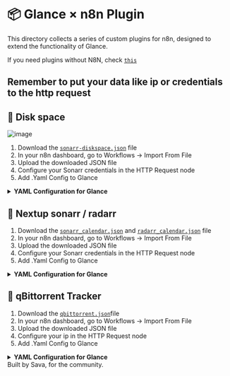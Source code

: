 
# 📦 Glance × n8n Plugin

This directory collects a series of custom plugins for n8n, designed to extend the functionality of Glance.

If you need plugins without N8N, check [`this`](https://github.com/whoissava/Glance-Plugin) 

Remember to put your data like ip or credentials to the http request 
---

## 📂 Disk space

![image](https://github.com/user-attachments/assets/b0aa3f1f-876a-4cc6-aa32-df32d9d0cb03)



1. Download the [`sonarr-diskspace.json`](https://github.com/whoissava/Glance-X-n8n/blob/main/sonarr-diskspace.json) file
2. In your n8n dashboard, go to Workflows → Import From File
3. Upload the downloaded JSON file
4. Configure your Sonarr credentials in the HTTP Request node
5. Add .Yaml Config to Glance 


<details>
  <summary><strong> YAML Configuration for Glance</strong></summary>
  
  ```yaml
  - type: custom-api
    title: Disk Usage
    cache: 5m
    url: YOUR_N8N_WEBHOOK_URL
    template: |
      <ul class="list list-gap-10 collapsible-container" data-collapse-after="5">
      {{- range .JSON.Array "" }}
        {{- $path  := .String "path" }}
        {{- $label := .String "label" }}
        {{- $free  := .Float "freeSpaceGB" }}
        {{- $total := .Float "totalSpaceGB" }}
        {{- $used  := sub $total $free }}
        {{- $pct   := mul (div $used $total) 100 }}
        <li>
          <div class="size-h4 color-highlight block">
            {{- if gt (len $label) 0 }}{{ $label }}
            {{- else if eq $path "/" }}Root (/)
            {{- else }}{{ $path }}{{- end }}
          </div>
  
          <!-- Usage bar -->
          <div style="width:100%; background:#ddd; border-radius:4px; height:8px; margin:4px 0; overflow:hidden;">
            <div style="width:{{ printf "%.0f" $pct }}%; background:#69A794; height:100%;"></div>
          </div>
  
          <ul class="list-horizontal-text">
            <li>Free: <span class="color-green">{{ .String "freeSpaceGB" }} GB</span></li>
            <li>Total: {{ .String "totalSpaceGB" }} GB</li>
            <li class="color-orange">{{ printf "%.0f" $pct }}% used</li>
          </ul>
        </li>
      {{- end }}
      </ul>
  ```
</details>


## 📂 Nextup sonarr / radarr

1. Download the
[`sonarr_calendar.json`](https://github.com/whoissava/Glance-X-n8n/blob/main/sonarr-diskspace.json) and [`radarr_calendar.json`](https://github.com/whoissava/Glance-X-n8n/blob/main/sonarr-diskspace.json)  file
2. In your n8n dashboard, go to Workflows → Import From File
3. Upload the downloaded JSON file
4. Configure your Sonarr credentials in the HTTP Request node
5. Add .Yaml Config to Glance 

<details>
  <summary><strong> YAML Configuration for Glance</strong></summary>
  
  ```yaml
      - type: group    #voglio del sushi   
        widgets:
        - type: custom-api
          title: Radarr – Coming soon
          cache: 30m
          url: N8N webhook
          headers: {}
          template: |
            <ul class="list list-gap-10">
              {{- $items := .JSON.Array "" }}
              {{- if eq (len $items) 0 }}
                <li><p class="size-h5 color-paragraph">Nessuna uscita prevista</p></li>
              {{- else }}
                {{- range $items }}
                  {{- $title := .String "title" }}
                  {{- $date  := .String "physicalRelease" }}
                  {{- if eq $date "" }}
                    {{- $date = .String "digitalRelease" }}
                  {{- end }}
                  {{- if eq $date "" }}
                    {{- $date = .String "releaseDate" }}
                  {{- end }}
                  {{- $img := "" }}
                  {{- $imgs := .Array "images" }}
                  {{- range $imgs }}
                    {{- if eq (.String "coverType") "poster" }}
                      {{- $img = .String "remoteUrl" }}
                    {{- end }}
                  {{- end }}
                  <li class="flex items-center gap-4">
                    {{- if $img }}
                      <img src="{{ $img }}"
                          alt="Locandina {{ $title }}"
                          style="width:50px; border-radius:4px;">
                    {{- else }}
                      <div style="width:50px; height:75px; background:#444; border-radius:4px;"></div>
                    {{- end }}
                    <div class="grow min-width-0" style="margin-left: 1.5rem;">
                      <div class="size-h5 color-highlight block text-truncate">{{ $title }}</div>
                      <ul class="list-horizontal-text">
                        <li>Uscita: {{ slice $date 0 10 }}</li>
                      </ul>
                    </div>
                  </li>
                {{- end }}
              {{- end }}
            </ul>



        - type: custom-api
          title: Sonarr – Coming soon
          cache: 30m
          url: N8N Webhook 
          headers: {}
          template: |
            <ul class="list list-gap-10">
              {{- $items := .JSON.Array "" }}
              {{- if eq (len $items) 0 }}
                <li><p class="size-h5 color-paragraph">Nessuna uscita prevista</p></li>
              {{- else }}
                {{- range $items }}
                  {{- /* Se è un array interno, iteralo; altrimenti usa direttamente questo elemento */}}
                  {{- $nested := .Array "" }}
                  {{- if gt (len $nested) 0 }}
                    {{- range $nested }}
                      {{- /* === inizio rendering episodio === */}}
                      {{- $series := .String "series.title" }}
                      {{- $img    := .String "series.images.1.remoteUrl" }}
                      {{- $season := .Int    "seasonNumber" }}
                      {{- $ep     := .Int    "episodeNumber" }}
                      {{- $raw    := printf "%v" (.Get "airDateUtc") }}
                      {{- /* safe‑slice della data */}}
                      {{- $date := "Data non disponibile" }}
                      {{- if ge (len $raw) 10 }}
                        {{- $date = slice $raw 0 10 }}
                      {{- end }}
                      {{- /* mostra solo se S>0 e E>0 */}}
                      {{- if and (gt $season 0) (gt $ep 0) }}
                        <li class="flex items-center gap-4">
                          {{- if $img }}
                            <img src="{{ $img }}"
                                alt="Cover {{ $series }}"
                                style="width:50px; border-radius:4px;">
                          {{- else }}
                            <div style="width:50px; height:75px; background:#444; border-radius:4px;"></div>
                          {{- end }}
                          <div class="grow min-width-0">
                            <div class="size-h5 color-highlight block text-truncate">{{ $series }}</div>
                            <ul class="list-horizontal-text">
                              <li>S{{ printf "%02d" $season }}E{{ printf "%02d" $ep }}</li>
                              <li>{{ $date }}</li>
                            </ul>
                          </div>
                        </li>
                      {{- end }}
                      {{- /* === fine rendering episodio === */}}
                    {{- end }}
                  {{- else }}
                    {{- /* rendering diretto per elemento non‑annidato */}}
                    {{- $series := .String "series.title" }}
                    {{- $img    := .String "series.images.0.remoteUrl" }}
                    {{- $season := .Int    "seasonNumber" }}
                    {{- $ep     := .Int    "episodeNumber" }}
                    {{- $raw    := printf "%v" (.Get "airDateUtc") }}
                    {{- $date := "Data non disponibile" }}
                    {{- if ge (len $raw) 10 }}
                      {{- $date = slice $raw 0 10 }}
                    {{- end }}
                    {{- if and (gt $season 0) (gt $ep 0) }}
                      <li class="flex items-center gap-4">
                        {{- if $img }}
                          <img src="{{ $img }}"
                              alt="Cover {{ $series }}"
                              style="width:50px; border-radius:4px;">
                        {{- else }}
                          <div style="width:50px; height:75px; background:#444; border-radius:4px;"></div>
                        {{- end }}
                        <div class="grow min-width-0" style="margin-left: 1.5rem;">
                          <div class="size-h5 color-highlight block text-truncate">{{ $series }}</div>
                          <ul class="list-horizontal-text">
                            <li>S{{ printf "%02d" $season }}E{{ printf "%02d" $ep }}</li>
                            <li>{{ $date }}</li>
                          </ul>
                        </div>
                      </li>
                    {{- end }}
                  {{- end }}
                {{- end }}
              {{- end }}
            </ul>

  ```
</details>

## 📂 qBittorrent Tracker

1. Download the
[`qbittorrent.json`](https://github.com/whoissava/Glance-X-n8n/blob/main/qbittorrent.json)file
2. In your n8n dashboard, go to Workflows → Import From File
3. Upload the downloaded JSON file
4. Configure your ip in the HTTP Request node
5. Add .Yaml Config to Glance 


<details>
  <summary><strong> YAML Configuration for Glance</strong></summary>
  
  ```yaml

        - type: custom-api
          title: "Download In Corso"
          cache: 5m
          url: n8n webhook
          template: |
            <h3 style="font-size: 1.5rem; margin-bottom: 1rem;">Download in corso ({{ .JSON.Int "summary.downloading" }})</h3>
            <ul style="list-style: none; padding: 0; display: flex; flex-direction: column; gap: 1rem;">
            {{ range .JSON.Array "downloading" }}
              <li style="background: #1e1e2f; padding: 1rem; border-radius: 0.75rem; box-shadow: 0 0 10px rgba(0,0,0,0.2);">
                <strong style="font-size: 1.1rem;">{{ .String "name" }}</strong>
                <div style="margin-top: 0.5rem; background: #333; border-radius: 10px; overflow: hidden;">
                  <div style="width: {{ .String "progress" }}; background: #4caf50; height: 10px;"></div>
                </div>
                <div style="margin-top: 0.5rem; font-size: 0.9rem; color: #ccc;">
                  Progress: <span style="color: #fff;">{{ .String "progress" }}</span><br/>
                  Velocità: <span style="color: #00c3ff;">{{ .String "downloadSpeed" }}</span>
                </div>
              </li>
            {{ else }}
              <li style="color: #ccc;">Nessun download in corso</li>
            {{ end }}
            </ul>

  ```
</details>
Built by Sava, for the community.
